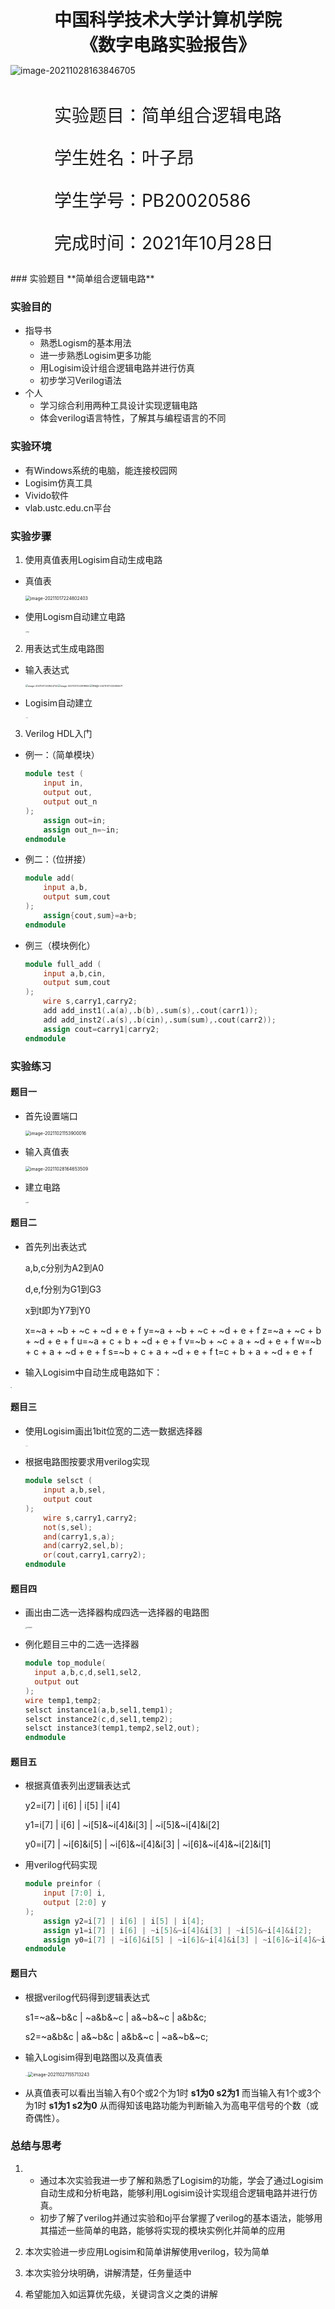   

<div style="text-align:center;font-size:2em;font-weight:bold">中国科学技术大学计算机学院</div>


<div style="text-align:center;font-size:2em;font-weight:bold">《数字电路实验报告》</div>







![image-20211028163846705](C:\Users\wh030917\AppData\Roaming\Typora\typora-user-images\image-20211028163846705.png)








<div style="display: flex;flex-direction: column;align-items: center;font-size:2em">
<div>
<p>实验题目：简单组合逻辑电路 </p>
<p>学生姓名：叶子昂</p>
<p>学生学号：PB20020586</p>
<p>完成时间：2021年10月28日</p>
</div>
</div>


<div style="page-break-after:always"></div>
### 实验题目
**简单组合逻辑电路**

### 实验目的
* 指导书
  	- 熟悉Logism的基本用法
  	- 进一步熟悉Logisim更多功能
  	- 用Logisim设计组合逻辑电路并进行仿真
    - 初步学习Verilog语法
* 个人
	- 学习综合利用两种工具设计实现逻辑电路
	- 体会verilog语言特性，了解其与编程语言的不同

### 实验环境
* 有Windows系统的电脑，能连接校园网
* Logisim仿真工具
* Vivido软件
* vlab.ustc.edu.cn平台
### 实验步骤
1. 使用真值表用Logisim自动生成电路
* 真值表

  <img src="C:\Users\wh030917\AppData\Roaming\Typora\typora-user-images\image-20211017224802403.png" alt="image-20211017224802403" style="zoom:50%;" /> 
* 使用Logism自动建立电路

  <img src="D:\wh030917\Documents\GitHub\magic\a魔术作业\lab2\eg1.png" alt="eg1" style="zoom:15%;" />
2. 用表达式生成电路图
* 输入表达式

  <img src="C:\Users\wh030917\AppData\Roaming\Typora\typora-user-images\image-20211017233844734.png" alt="image-20211017233844734" style="zoom:26%;" /><img src="C:\Users\wh030917\AppData\Roaming\Typora\typora-user-images\image-20211017233918830.png" alt="image-20211017233918830" style="zoom:26%;" /><img src="C:\Users\wh030917\AppData\Roaming\Typora\typora-user-images\image-20211017233950671.png" alt="image-20211017233950671" style="zoom:27%;" />
  
* Logisim自动建立

  <img src="D:\wh030917\Documents\GitHub\magic\a魔术作业\lab2\eg3.png" alt="eg3" style="zoom:10%;" />
3. Verilog HDL入门
* 例一：（简单模块）

  ```verilog
  module test (
      input in,
      output out,
      output out_n
  );
      assign out=in;
      assign out_n=~in;
  endmodule
  ```

* 例二：（位拼接）

  ```verilog
  module add(
      input a,b,
      output sum,cout
  );
      assign{cout,sum}=a+b;
  endmodule
  ```
  
* 例三（模块例化）
  
  ```verilog
  module full_add (
      input a,b,cin,
      output sum,cout
  );
      wire s,carry1,carry2;
      add add_inst1(.a(a),.b(b),.sum(s),.cout(carr1));
      add add_inst2(.a(s),.b(cin),.sum(sum),.cout(carr2));
      assign cout=carry1|carry2;
  endmodule
  ```
  
  

### 实验练习
#### 题目一
* 首先设置端口

  <img src="C:\Users\wh030917\AppData\Roaming\Typora\typora-user-images\image-20211021153900016.png" alt="image-20211021153900016" style="zoom:50%;" />
  
* 输入真值表

  <img src="C:\Users\wh030917\AppData\Roaming\Typora\typora-user-images\image-20211028164653509.png" alt="image-20211028164653509" style="zoom: 50%;" />
  
* 建立电路

  <img src="D:\wh030917\Documents\GitHub\magic\a魔术作业\lab2\pr1.png" alt="pr1" style="zoom:15%;" />

#### 题目二
* 首先列出表达式

  a,b,c分别为A2到A0

  d,e,f分别为G1到G3

  x到t即为Y7到Y0

  x=~a + ~b + ~c + ~d + e + f
  y=~a + ~b + ~c + ~d + e + f
  z=~a + ~c + b + ~d + e + f
  u=~a + c + b + ~d + e + f
  v=~b + ~c + a + ~d + e + f
  w=~b + c + a + ~d + e + f
  s=~b + c + a + ~d + e + f
  t=c + b + a + ~d + e + f
*  输入Logisim中自动生成电路如下：
  <img src="D:\wh030917\Documents\GitHub\magic\a魔术作业\lab2\2.png" alt="2" style="zoom:10%;" />

#### 题目三
* 使用Logisim画出1bit位宽的二选一数据选择器

  <img src="D:\wh030917\Documents\GitHub\magic\a魔术作业\lab2\pr3.png" alt="pr3" style="zoom:10%;" />
  
* 根据电路图按要求用verilog实现

  ```verilog
  module selsct (
      input a,b,sel,
      output cout
  );
      wire s,carry1,carry2;
      not(s,sel);
      and(carry1,s,a);
      and(carry2,sel,b);
      or(cout,carry1,carry2);
  endmodule
  ```

#### 题目四
* 画出由二选一选择器构成四选一选择器的电路图

  <img src="D:\wh030917\Documents\GitHub\magic\a魔术作业\lab2\erxuanyi.png" alt="erxuanyi" style="zoom: 15%;" />

* 例化题目三中的二选一选择器

  ```verilog
  module top_module(
    input a,b,c,d,sel1,sel2,
    output out
  );
  wire temp1,temp2;
  selsct instance1(a,b,sel1,temp1);
  selsct instance2(c,d,sel1,temp2);
  selsct instance3(temp1,temp2,sel2,out);
  endmodule
  ```

#### 题目五

* 根据真值表列出逻辑表达式

   y2=i[7] | i[6] | i[5] | i[4]

   y1=i[7] | i[6] | \~i[5]&~i[4]&i[3] | \~i[5]&\~i[4]&i[2]

   y0=i[7] | \~i[6]&i[5] | \~i[6]&\~i[4]&i[3] | \~i[6]&\~i[4]&\~i[2]&i[1]
* 用verilog代码实现
   ```verilog
   module preinfor (
       input [7:0] i,
       output [2:0] y
   );
       assign y2=i[7] | i[6] | i[5] | i[4];
       assign y1=i[7] | i[6] | ~i[5]&~i[4]&i[3] | ~i[5]&~i[4]&i[2];
       assign y0=i[7] | ~i[6]&i[5] | ~i[6]&~i[4]&i[3] | ~i[6]&~i[4]&~i[2]&i[1];
   endmodule
   ```


#### 题目六

* 根据verilog代码得到逻辑表达式

  s1=\~a&\~b&c | \~a&b&\~c | a&\~b&\~c | a&b&c;

  s2=\~a&b&c | a&\~b&c | a&b&\~c | \~a&\~b&\~c;

* 输入Logisim得到电路图以及真值表

  <img src="D:\wh030917\Documents\GitHub\magic\a魔术作业\lab2\pr6.png" alt="pr6" style="zoom:12%;" /><img src="C:\Users\wh030917\AppData\Roaming\Typora\typora-user-images\image-20211027155713243.png" alt="image-20211027155713243" style="zoom: 50%;" />
  
* 从真值表可以看出当输入有0个或2个为1时 **s1为0 s2为1** 而当输入有1个或3个为1时 **s1为1 s2为0** 从而得知该电路功能为判断输入为高电平信号的个数（或奇偶性）。

### 总结与思考
1. * 通过本次实验我进一步了解和熟悉了Logisim的功能，学会了通过Logisim自动生成和分析电路，能够利用Logisim设计实现组合逻辑电路并进行仿真。
   * 初步了解了verilog并通过实验和oj平台掌握了verilog的基本语法，能够用其描述一些简单的电路，能够将实现的模块实例化并简单的应用

2.  本次实验进一步应用Logisim和简单讲解使用verilog，较为简单
3. 本次实验分块明确，讲解清楚，任务量适中
4. 希望能加入如运算优先级，关键词含义之类的讲解
